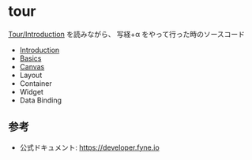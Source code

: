 # tour

[Tour/Introduction](https://developer.fyne.io/tour/introduction/) を読みながら、
写経+α をやって行った時のソースコード

- [Introduction](./introduction)
- [Basics](./basics)
- [Canvas](./canvas)
- Layout
- Container
- Widget
- Data Binding

## 参考

- 公式ドキュメント: https://developer.fyne.io
